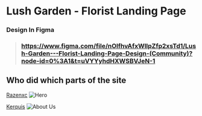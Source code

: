 # Lush Garden - Florist Landing Page
### Design In Figma
>### https://www.figma.com/file/nOlfhvAfxWllpZfp2xsTd1/Lush-Garden---Florist-Landing-Page-Design-(Community)?node-id=0%3A1&t=uVYYyhdHXWSBVJeN-1
## Who did which parts of the site
[Razenxc](https://github.com/razenxc)
![Hero](https://user-images.githubusercontent.com/84779107/215985011-a2ec2cf5-0033-48bb-a389-6446eb700eaf.png)

[Kerquis](https://github.com/Kerquis)
![About Us](https://user-images.githubusercontent.com/84779107/215985318-0fabaaf1-2368-432d-b410-81f5bdb0bceb.png)

